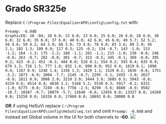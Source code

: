 # Grado SR325e
Replace `C:\Program Files\EqualizerAPO\config\config.txt` with:
```
Preamp: -6.0dB
GraphicEQ: 10 -84; 20 6.0; 22 6.0; 23 6.0; 25 6.0; 26 6.0; 28 6.0; 30 6.0; 32 6.0; 35 6.0; 37 6.0; 40 6.0; 42 6.0; 45 6.0; 49 5.7; 52 5.2; 56 4.6; 59 4.2; 64 3.9; 68 3.9; 73 4.0; 78 4.0; 83 3.6; 89 2.9; 95 2.1; 102 1.3; 109 0.9; 117 0.3; 125 -0.2; 134 -0.7; 143 -1.0; 153 -1.2; 164 -1.3; 175 -1.2; 188 -1.1; 201 -1.1; 215 -1.0; 230 -0.8; 246 -0.8; 263 -0.7; 282 -0.8; 301 -0.7; 323 -0.5; 345 -0.1; 369 -0.0; 395 0.2; 423 -0.2; 452 -0.3; 484 0.0; 518 0.1; 554 0.2; 593 0.4; 635 0.9; 679 1.3; 726 1.5; 777 1.8; 832 1.4; 890 0.9; 952 0.4; 1019 0.1; 1090 0.4; 1167 0.9; 1248 1.4; 1336 1.3; 1429 1.1; 1529 0.2; 1636 -0.6; 1751 -3.2; 1873 -6.9; 2004 -7.7; 2145 -6.7; 2295 -5.1; 2455 -3.0; 2627 -0.9; 2811 0.9; 3008 2.9; 3219 3.9; 3444 3.6; 3685 0.5; 3943 -0.8; 4219 0.6; 4514 0.4; 4830 3.2; 5168 5.2; 5530 0.3; 5917 -0.2; 6331 -1.0; 6775 -0.0; 7249 -0.6; 7756 -2.5; 8299 -5.6; 8880 -8.9; 9502 -10.7; 10167 -9.7; 10879 -5.7; 11640 -0.6; 12455 0.0; 13327 0.0; 14260 0.0; 15258 0.0; 16326 0.0; 17469 0.0; 18692 0.0; 20000 0.0
```
**OR** if using HeSuVi replace `C:\Program Files\EqualizerAPO\config\HeSuVi\eq.txt` and omit `Preamp: -6.0dB` and instead set Global volume in the UI for both channels to **-60**.
![](https://raw.githubusercontent.com/jaakkopasanen/AutoEq/master/results/Sonoma%20Model%20One/innerfidelity/onear/Grado%20SR325e/Grado%20SR325e.png)